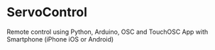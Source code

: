 # ServoControl
Remote control using Python, Arduino, OSC and TouchOSC App with Smartphone (iPhone iOS or Android)
